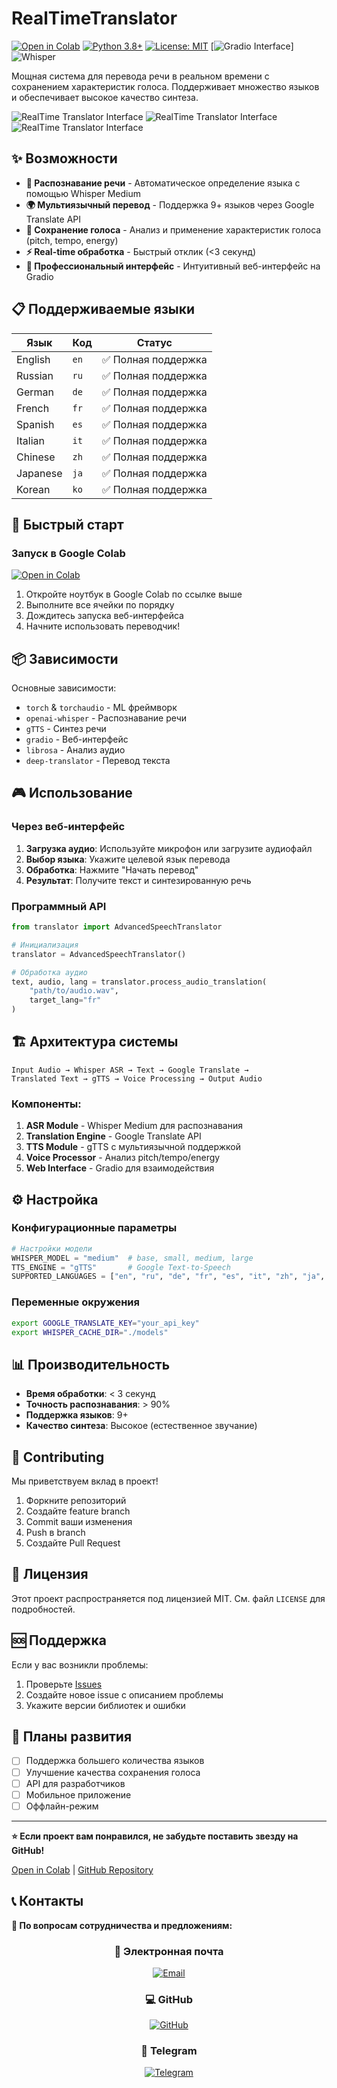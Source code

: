 # RealTimeTranslator



[![Open in Colab](https://colab.research.google.com/assets/colab-badge.svg)](https://colab.research.google.com/drive/1jTHQZxrdfzsDUyHHBTFKdw6k7f9we7Dt#scrollTo=VgVsFPp7P6rt)
[![Python 3.8+](https://img.shields.io/badge/python-3.8+-blue.svg)](https://www.python.org/downloads/)
[![License: MIT](https://img.shields.io/badge/License-MIT-yellow.svg)](https://opensource.org/licenses/MIT)
[![Gradio Interface](https://img.shields.io/badge/Interface-Gradio-FF4B4B?style=for-the-badge)]
![Whisper](https://img.shields.io/badge/ASR-Whisper-000000?style=for-the-badge)

Мощная система для перевода речи в реальном времени с сохранением характеристик голоса. Поддерживает множество языков и обеспечивает высокое качество синтеза.

![RealTime Translator Interface](https://drive.google.com/uc?export=view&id=1xWSWulLBXspWvcAIYtg60I80uTYrI4M5)
![RealTime Translator Interface](https://drive.google.com/file/d/1QdSTx_uVj7uUQc1rP3yppKde2Jco9QpD/view?usp=drive_link)
![RealTime Translator Interface](https://drive.google.com/file/d/1u7uukCgPvSy0MmJ72YRfxi5bZMU7i48d/view?usp=drive_link)

## ✨ Возможности

- **🎤 Распознавание речи** - Автоматическое определение языка с помощью Whisper Medium
- **🌍 Мультиязычный перевод** - Поддержка 9+ языков через Google Translate API
- **🎵 Сохранение голоса** - Анализ и применение характеристик голоса (pitch, tempo, energy)
- **⚡ Real-time обработка** - Быстрый отклик (<3 секунд)
- **🎨 Профессиональный интерфейс** - Интуитивный веб-интерфейс на Gradio

## 📋 Поддерживаемые языки

| Язык | Код | Статус |
|------|-----|--------|
| English | `en` | ✅ Полная поддержка |
| Russian | `ru` | ✅ Полная поддержка |
| German | `de` | ✅ Полная поддержка |
| French | `fr` | ✅ Полная поддержка |
| Spanish | `es` | ✅ Полная поддержка |
| Italian | `it` | ✅ Полная поддержка |
| Chinese | `zh` | ✅ Полная поддержка |
| Japanese | `ja` | ✅ Полная поддержка |
| Korean | `ko` | ✅ Полная поддержка |

## 🚀 Быстрый старт

### Запуск в Google Colab

[![Open in Colab](https://colab.research.google.com/assets/colab-badge.svg)](https://colab.research.google.com/drive/1jTHQZxrdfzsDUyHHBTFKdw6k7f9we7Dt#scrollTo=VgVsFPp7P6rt)

1. Откройте ноутбук в Google Colab по ссылке выше
2. Выполните все ячейки по порядку
3. Дождитесь запуска веб-интерфейса
4. Начните использовать переводчик!


## 📦 Зависимости

Основные зависимости:
- `torch` & `torchaudio` - ML фреймворк
- `openai-whisper` - Распознавание речи
- `gTTS` - Синтез речи
- `gradio` - Веб-интерфейс
- `librosa` - Анализ аудио
- `deep-translator` - Перевод текста


## 🎮 Использование

### Через веб-интерфейс

1. **Загрузка аудио**: Используйте микрофон или загрузите аудиофайл
2. **Выбор языка**: Укажите целевой язык перевода
3. **Обработка**: Нажмите "Начать перевод"
4. **Результат**: Получите текст и синтезированную речь

### Программный API

```python
from translator import AdvancedSpeechTranslator

# Инициализация
translator = AdvancedSpeechTranslator()

# Обработка аудио
text, audio, lang = translator.process_audio_translation(
    "path/to/audio.wav", 
    target_lang="fr"
)
```

## 🏗️ Архитектура системы

```
Input Audio → Whisper ASR → Text → Google Translate → 
Translated Text → gTTS → Voice Processing → Output Audio
```

### Компоненты:

1. **ASR Module** - Whisper Medium для распознавания
2. **Translation Engine** - Google Translate API
3. **TTS Module** - gTTS с мультиязычной поддержкой
4. **Voice Processor** - Анализ pitch/tempo/energy
5. **Web Interface** - Gradio для взаимодействия

## ⚙️ Настройка

### Конфигурационные параметры

```python
# Настройки модели
WHISPER_MODEL = "medium"  # base, small, medium, large
TTS_ENGINE = "gTTS"       # Google Text-to-Speech
SUPPORTED_LANGUAGES = ["en", "ru", "de", "fr", "es", "it", "zh", "ja", "ko"]
```

### Переменные окружения

```bash
export GOOGLE_TRANSLATE_KEY="your_api_key"
export WHISPER_CACHE_DIR="./models"
```

## 📊 Производительность

- **Время обработки**: < 3 секунд
- **Точность распознавания**: > 90%
- **Поддержка языков**: 9+
- **Качество синтеза**: Высокое (естественное звучание)

## 🤝 Contributing

Мы приветствуем вклад в проект! 

1. Форкните репозиторий
2. Создайте feature branch
3. Commit ваши изменения
4. Push в branch
5. Создайте Pull Request

## 📝 Лицензия

Этот проект распространяется под лицензией MIT. См. файл `LICENSE` для подробностей.

## 🆘 Поддержка

Если у вас возникли проблемы:

1. Проверьте [Issues](https://github.com/yourusername/realtime-translator/issues)
2. Создайте новое issue с описанием проблемы
3. Укажите версии библиотек и ошибки

## 🔮 Планы развития

- [ ] Поддержка большего количества языков
- [ ] Улучшение качества сохранения голоса
- [ ] API для разработчиков
- [ ] Мобильное приложение
- [ ] Оффлайн-режим

---

**⭐ Если проект вам понравился, не забудьте поставить звезду на GitHub!**

[Open in Colab](https://colab.research.google.com/drive/1jTHQZxrdfzsDUyHHBTFKdw6k7f9we7Dt#scrollTo=VgVsFPp7P6rt) | [GitHub Repository](https://github.com/yourusername/realtime-translator)




## 📞 Контакты

**💬 По вопросам сотрудничества и предложениям:**

<div align="center">

### 📧 Электронная почта
[![Email](https://img.shields.io/badge/📩-AlinaSGrib@gmail.com-8B89CC?style=for-the-badge&logo=gmail&logoColor=white)](mailto:AlinaSGrib@gmail.com)

### 💻 GitHub
[![GitHub](https://img.shields.io/badge/🐙-Alino4kaAlino4ka-181717?style=for-the-badge&logo=github&logoColor=white)](https://github.com/Alino4kaAlino4ka)

### 📱 Telegram
[![Telegram](https://img.shields.io/badge/✈️-@Alino4kaGribavova-26A5E4?style=for-the-badge&logo=telegram&logoColor=white)](https://t.me/Alino4kaGribavova)

</div>
